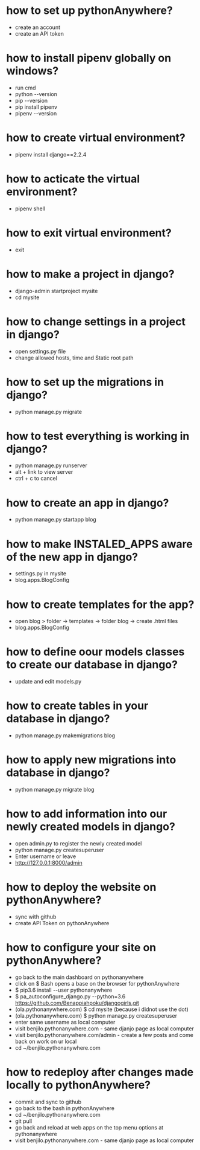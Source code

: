 # how to set up pythonAnywhere?
  - create an account
  - create an API token

# how to install pipenv globally on windows?
  - run cmd
  - python --version
  - pip --version
  - pip install pipenv 
  - pipenv --version

# how to create virtual environment?
  - pipenv install django==2.2.4

# how to acticate the virtual environment?
  - pipenv shell

# how to exit virtual environment?
  - exit
  
# how to make a project in django?
  - django-admin startproject mysite
  - cd mysite

# how to change settings in a project in django?
  - open settings.py file
  - change allowed hosts, time and Static root path

# how to set up the migrations in django?  
  - python manage.py migrate

# how to test everything is working in django?
  - python manage.py runserver
  - alt + link to view server
  - ctrl + c to cancel

# how to create an app in django?  
  - python manage.py startapp blog

# how to make INSTALED_APPS aware of the new app in django?  
  - settings.py in mysite 
  - blog.apps.BlogConfig

# how to create templates for the app?  
  - open blog > folder -> templates -> folder blog -> create .html files 
  - blog.apps.BlogConfig

# how to define oour models classes to create our database in django?  
  - update and edit models.py  

# how to create tables in your database in django?  
  - python manage.py makemigrations blog 

# how to apply new migrations into database in django?  
  - python manage.py migrate blog 

# how to add information into our newly created models in django?  
  - open admin.py to register the newly created model
  - python manage.py createsuperuser
  - Enter username or leave 
  - http://127.0.0.1:8000/admin

# how to deploy the website on pythonAnywhere?
  - sync with github
  - create API Token on pythonAnywhere

# how to configure your site on pythonAnywhere?
  - go back to the main dashboard on pythonanywhere
  - click on $ Bash opens a base on the browser for pythonAnywhere
  - $ pip3.6 install --user pythonanywhere
  - $ pa_autoconfigure_django.py --python=3.6 https://github.com/Benappiahpoku/djangogirls.git
  - (ola.pythonanywhere.com) $ cd mysite (because i didnot use the dot)
  - (ola.pythonanywhere.com) $ python manage.py createsuperuser
  - enter same username as local computer
  - visit benjilo.pythonanywhere.com - same djanjo page as local computer
  - visit benjilo.pythonanywhere.com/admin - create a few posts and come back on work on ur local
  - cd ~/benjilo.pythonanywhere.com

# how to redeploy after changes made locally to pythonAnywhere?
  - commit and sync to github
  - go back to the bash in pythonAnywhere
  - cd ~/benjilo.pythonanywhere.com
  - git pull
  - go back and reload at web apps on the top menu options at pythonanywhere
  - visit benjilo.pythonanywhere.com - same djanjo page as local computer
